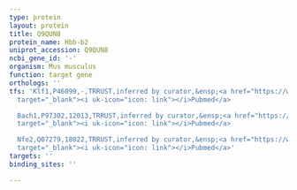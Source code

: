 ```yaml
---
type: protein
layout: protein
title: Q9QUN8
protein_name: Hbb-b2
uniprot_accession: Q9QUN8
ncbi_gene_id: '-'
organism: Mus musculus
function: target gene
orthologs: ''
tfs: 'Klf1,P46099,-,TRRUST,inferred by curator,&ensp;<a href="https://www.ncbi.nlm.nih.gov/pubmed/?term=18710946%5Buid%5D+OR+29087512%5Buid%5D"
  target="_blank"><i uk-icon="icon: link"></i>Pubmed</a>

  Bach1,P97302,12013,TRRUST,inferred by curator,&ensp;<a href="https://www.ncbi.nlm.nih.gov/pubmed/?term=14660636%5Buid%5D+OR+15809329%5Buid%5D+OR+29087512%5Buid%5D"
  target="_blank"><i uk-icon="icon: link"></i>Pubmed</a>

  Nfe2,Q07279,18022,TRRUST,inferred by curator,&ensp;<a href="https://www.ncbi.nlm.nih.gov/pubmed/?term=10891470%5Buid%5D+OR+20236933%5Buid%5D+OR+14597626%5Buid%5D+OR+29087512%5Buid%5D"
  target="_blank"><i uk-icon="icon: link"></i>Pubmed</a>'
targets: ''
binding_sites: ''

---
```

